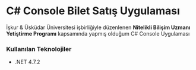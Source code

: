 # C# Console Bilet Satış Uygulaması
İşkur & Üsküdar Üniversitesi işbirliğiyle düzenlenen **Nitelikli Bilişim Uzmanı Yetiştirme Programı** kapsamında yapmış olduğum C# Console Uygulaması

### Kullanılan Teknolojiler
* .NET 4.7.2
